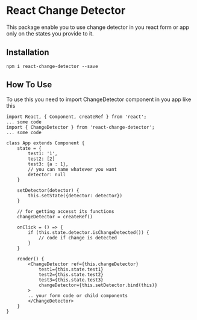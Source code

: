 # React Change Detector
This package enable you to use change detector in you react form or app only on the states you provide to it.
## Installation
```
npm i react-change-detector --save
```

## How To Use
To use this you need to import ChangeDetector component in you app like this
```
import React, { Component, createRef } from 'react';
... some code
import { ChangeDetector } from 'react-change-detector';
... some code
```

```
class App extends Component {
    state = {
        test1: '1',
        test2: [2]
        test3: {a : 1},
        // you can name whatever you want
        detector: null
    }
    
    setDetector(detector) {
        this.setState({detector: detector})
    }

    // for getting accesst its functions
    changeDetector = createRef()

    onClick = () => {
        if (this.state.detector.isChangeDetected()) {
            // code if change is detected
        }
    }

    render() {
        <ChangeDetector ref={this.changeDetector}
            test1={this.state.test1}
            test2={this.state.test2}
            test3={this.state.test3}
            changeDetector={this.setDetector.bind(this)}
        >
        .. your form code or child components
        </ChangeDetector>
    }
}
```